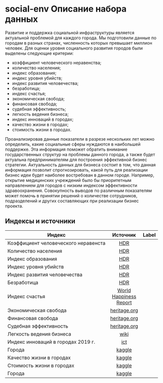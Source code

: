 # social-env Описание набора данных
Развитие и поддержка социальной инфраструктуры является актуальной проблемой для каждого города. Мы подготовили данные по городам в разных странах, численность которых превышает миллион человек. Для оценки уровня социального развития городов были выделены следующие критерии:
  * коэффициент человеческого неравенства;
  * количество населения;
  * индекс образования;
  * индекс уровня убийств;
  * индекс развития человечества;
  * безработица;
  * индекс счастья;
  * экономическая свобода;
  * финансовая свобода;
  * судебная эффективность;
  * легкость ведения бизнеса;
  * индекс инноваций в городах;
  * качество жизни в городах;
  * стоимость жизни в городах.
 
Проанализировав данные показатели в разрезе нескольких лет можно определить, какие социальные сферы нуждаются в наибольшей поддержке.  Эта информация поможет обратить внимание государственных структур на проблемы данного города, а также будет актуальна предпринимателям для построения эффективной бизнес стратегии. Актуальность данных для бизнеса состоит в том, что данная информация позволит спрогнозировать, какой путь для реализации бизнес идеи будет наиболее востребован в данном городе. Например, открытие медицинских учреждений было бы приоритетным направлением для городов с низким индексом эффективности здравоохранения. Совокупность выводов по различным показателям может помочь в принятии решений о количестве сотрудников, подразделений и других составляющих при реализации бизнес проекта.

## Индексы и источники

| Индекс                                 | Источник           | Label                  |
| -------------------------------------- |:------------------:| ----------------------:|
| Коэффициент человеческого неравенста   | [HDR](http://hdr.undp.org/en/data)
| Количество населения                   | [HDR](http://hdr.undp.org/en/data)
| Индекс образования                     | [HDR](http://hdr.undp.org/en/data)
| Индекс уровня убийств                  | [HDR](http://hdr.undp.org/en/data)
| Индекс развития человечества           | [HDR](http://hdr.undp.org/en/data)
| Безработица                            | [HDR](http://hdr.undp.org/en/data)
| Индекс счастья                         | [World Happiness Report](https://worldhappiness.report/ed/2020/)
| Экономическая свобода                  | [heritage.org](https://www.heritage.org/index/explore?view=by-region-country-year)
| Финансовая свобода                     | [heritage.org](https://www.heritage.org/index/explore?view=by-region-country-year)
| Судебная эффективность                 | [heritage.org](https://www.heritage.org/index/explore?view=by-region-country-year)
| Легкость ведения бизнеса               | [wiki](https://en.wikipedia.org/wiki/Ease_of_doing_business_index)
| Индекс инноваций в городах 2019 г.     | [ict](https://ict.moscow/research/globalnyi-reiting-innovatsionnykh-gorodov-mira-2019/)
| Города                                 | [kaggle](https://www.kaggle.com/blitzr/movehub-city-rankings?select=movehubcostofliving.csv)
| Качество жизни в городах               | [kaggle](https://www.kaggle.com/blitzr/movehub-city-rankings?select=movehubcostofliving.csv)
| Стоимость жизни в городах              | [kaggle](https://www.kaggle.com/blitzr/movehub-city-rankings?select=movehubcostofliving.csv)
| Города                                 | [kaggle](https://www.kaggle.com/viswanathanc/world-cities-datasets)
